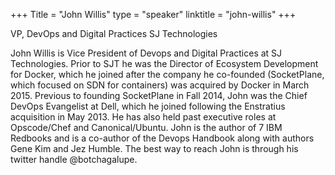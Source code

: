 +++
Title = "John Willis"
type = "speaker"
linktitle = "john-willis"
+++

VP, DevOps and Digital Practices
SJ Technologies

John Willis is Vice President of Devops and Digital Practices at SJ Technologies. Prior to SJT he was the Director of Ecosystem Development for Docker, which he joined after the company he co-founded (SocketPlane, which focused on SDN for containers) was acquired by Docker in March 2015. Previous to founding SocketPlane in Fall 2014, John was the Chief DevOps Evangelist at Dell, which he joined following the Enstratius acquisition in May 2013. He has also held past executive roles at Opscode/Chef and Canonical/Ubuntu. John is the author of 7 IBM Redbooks and is a co-author of the Devops Handbook along with authors Gene Kim and Jez Humble. The best way to reach John is through his twitter handle @botchagalupe.